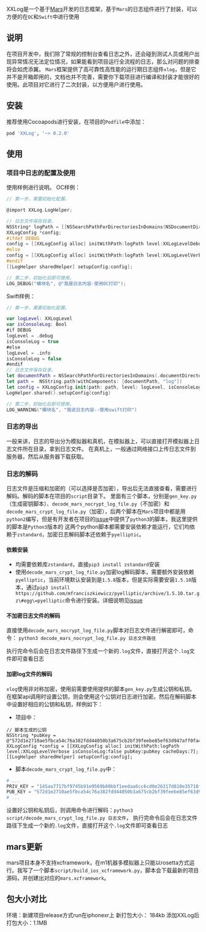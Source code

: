 XXLog是一个基于[Mars](https://github.com/Tencent/mars)开发的日志框架，基于`Mars`的日志组件进行了封装，可以方便的在`OC`和`Swift`中进行使用

## 说明
在项目开发中，我们除了常规的控制台查看日志之外，还会碰到测试人员或用户出现异常情况无法定位情况，如果能看到项目运行全流程的日志，那么对问题的排查将会如虎添翼。
`Mars`框架提供了高可靠性高性能的运行期日志组件`xlog`，但是它并不是开箱即用的，文档也并不完善，需要你下载项目进行编译和封装才能很好的使用。此项目对它进行了二次封装，以方便用户进行使用。

## 安装
推荐使用Cocoapods进行安装，在项目的`Podfile`中添加：

```ruby
pod 'XXLog', '~> 0.2.0'
```

## 使用

### 项目中日志的配置及使用
使用样例进行说明。
OC样例：
```objective-c
// 第一步，需要初始化配置。

@import XXLog.LogHelper;

// 日志文件保存目录。
NSString* logPath = [[NSSearchPathForDirectoriesInDomains(NSDocumentDirectory, NSUserDomainMask, YES) objectAtIndex:0] stringByAppendingString:@"/log"];
XXLogConfig *config;
#ifdef DEBUG
config = [[XXLogConfig alloc] initWithPath:logPath level:XXLogLevelDebug isConsoleLog:true pubKey:nil cacheDays:7];
#else
config = [[XXLogConfig alloc] initWithPath:logPath level:XXLogLevelVerbose isConsoleLog:false pubKey:nil cacheDays:7];
#endif
[[LogHelper sharedHelper] setupConfig:config];

// 第二步，初始化后即可使用。
LOG_DEBUG("模块名", @"我是日志内容-使用OC打印");

```

Swift样例：
```swift
// 第一步，需要初始化配置。

var logLevel: XXLogLevel
var isConsoleLog: Bool
#if DEBUG
logLevel = .debug
isConsoleLog = true
#else
logLevel = .info
isConsoleLog = false
#endif
// 日志文件保存目录。
let documentPath = NSSearchPathForDirectoriesInDomains(.documentDirectory, .userDomainMask, true).first!
let path =  NSString.path(withComponents: [documentPath, "log"])
let config = XXLogConfig.init(path: path, level: logLevel, isConsoleLog: isConsoleLog, pubKey: nil, cacheDays: 7)
LogHelper.shared().setupConfig(config)

// 第二步，初始化后即可使用。
LOG_WARNING("模块名", "我说日志内容--使用swift打印")
```

### 日志的导出
一般来讲，日志的导出分为模拟器和真机，在模拟器上，可以直接打开模拟器上日志文件所在目录，拿到日志文件。
在真机上，一般通过网络接口上传日志文件到服务器，然后从服务器下载获取。

### 日志的解码
日志文件是压缩和加密的（可以选择是否加密），导出后无法直接查看，需要进行解码。解码的脚本在项目的`script`目录下。
里面有三个脚本，分别是`gen_key.py`（生成密钥脚本）、`decode_mars_nocrypt_log_file.py`（不加密）和`decode_mars_crypt_log_file.py`（加密），后两个脚本在`Mars`项目中都是用`python2`编写，但是有开发者在项目的[issue](https://github.com/Tencent/mars/issues/804)中提供了`python3`的脚本，我这里提供的脚本是`Python3`版本的
这两个python脚本都需要安装依赖才能运行，它们均依赖于`zstandard`，加密日志解码脚本还依赖于`pyelliptic`。

#### 依赖安装
- 均需要依赖库`zstandard`，直接`pip3 install zstandard`安装
- 使用`decode_mars_crypt_log_file.py`加密log解码脚本，需要额外安装依赖`pyelliptic`，当前环境默认安装到是`1.5.8`版本，但是实际需要安装`1.5.10`版本，通过`pip3 install https://github.com/mfranciszkiewicz/pyelliptic/archive/1.5.10.tar.gz\#egg\=pyelliptic`命令进行安装。详细说明见[issue](https://github.com/Tencent/mars/issues/501)

#### 不加密日志文件的解码
直接使用`decode_mars_nocrypt_log_file.py`脚本对日志文件进行解密即可，命令：
`python3 decode_mars_nocrypt_log_file.py 日志文件路径`

执行完命令后会在日志文件路径下生成一个新的`.log`文件，直接打开这个`.log`文件即可查看日志

#### 加密log文件的解码
`xlog`使用非对称加密，使用前需要使用提供的脚本`gen_key.py`生成公钥和私钥。
在框架api调用时设置公钥，则会使用这个公钥对日志进行加密。然后在解码脚本中设置好相应的公钥和私钥，样例如下：

- 项目中：
```obj-c
// 脚本生成的公钥
NSString *pubKey = @"572d1e2710ae5fbca54c76a382fdd44050b3a675cb2bf39feebe85ef63d947aff0fa4943f1112e8b6af34bebebbaefa1a0aae055d9259b89a1858f7cc9af9df1";
XXLogConfig *config = [[XXLogConfig alloc] initWithPath:logPath level:XXLogLevelVerbose isConsoleLog:false pubKey:pubKey cacheDays:7];
[[LogHelper sharedHelper] setupConfig:config];
```

- 脚本`decode_mars_crypt_log_file.py`中：
```python
# ...
PRIV_KEY = "145aa7717bf9745b91e9569b80bbf1eedaa6cc6cd0e26317d810e35710f44cf8"
PUB_KEY = "572d1e2710ae5fbca54c76a382fdd44050b3a675cb2bf39feebe85ef63d947aff0fa4943f1112e8b6af34bebebbaefa1a0aae055d9259b89a1858f7cc9af9df1"
# ...
```

设置好公钥和私钥后，则调用命令进行解码：`python3 script/decode_mars_crypt_log_file.py 日志文件`，
执行完命令后会在日志文件路径下生成一个新的`.log`文件，直接打开这个`.log`文件即可查看日志

## mars更新
mars项目本身不支持xcframework，在m1机器多模拟器上只能以rosetta方式运行。我写了一个脚本`script/build_ios_xcframework.py`，脚本会下载最新的项目源码，并创建出对应的`mars.xcframework`。


## 包大小对比
环境：新建项目release方式run在iphonexr上
新打包大小： 184kb
添加XXLog后打包大小：1.1MB
